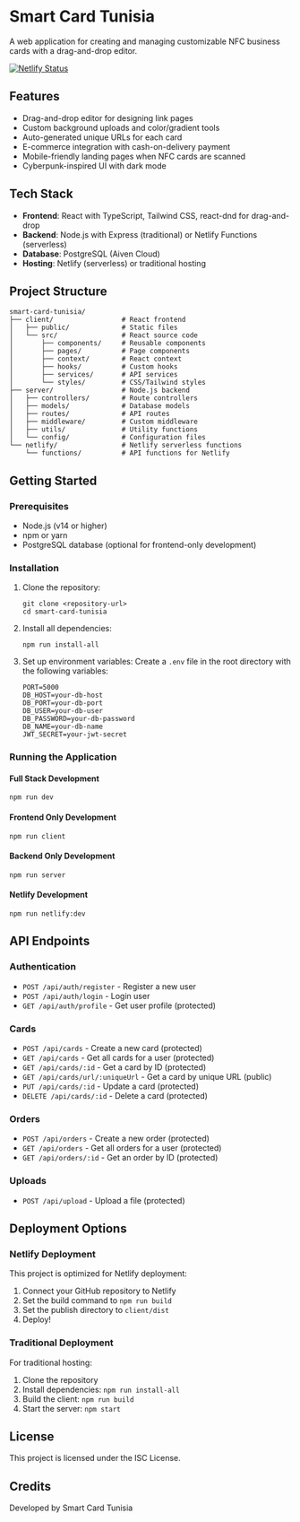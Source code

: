 # Smart Card Tunisia

A web application for creating and managing customizable NFC business cards with a drag-and-drop editor.

[![Netlify Status](https://api.netlify.com/api/v1/badges/your-netlify-app-id/deploy-status)](https://app.netlify.com/sites/your-netlify-app-name/deploys)

## Features

- Drag-and-drop editor for designing link pages
- Custom background uploads and color/gradient tools
- Auto-generated unique URLs for each card
- E-commerce integration with cash-on-delivery payment
- Mobile-friendly landing pages when NFC cards are scanned
- Cyberpunk-inspired UI with dark mode

## Tech Stack

- **Frontend**: React with TypeScript, Tailwind CSS, react-dnd for drag-and-drop
- **Backend**: Node.js with Express (traditional) or Netlify Functions (serverless)
- **Database**: PostgreSQL (Aiven Cloud)
- **Hosting**: Netlify (serverless) or traditional hosting

## Project Structure

```
smart-card-tunisia/
├── client/                 # React frontend
│   ├── public/             # Static files
│   └── src/                # React source code
│       ├── components/     # Reusable components
│       ├── pages/          # Page components
│       ├── context/        # React context
│       ├── hooks/          # Custom hooks
│       ├── services/       # API services
│       └── styles/         # CSS/Tailwind styles
├── server/                 # Node.js backend
│   ├── controllers/        # Route controllers
│   ├── models/             # Database models
│   ├── routes/             # API routes
│   ├── middleware/         # Custom middleware
│   ├── utils/              # Utility functions
│   └── config/             # Configuration files
└── netlify/                # Netlify serverless functions
    └── functions/          # API functions for Netlify
```

## Getting Started

### Prerequisites

- Node.js (v14 or higher)
- npm or yarn
- PostgreSQL database (optional for frontend-only development)

### Installation

1. Clone the repository:
   ```
   git clone <repository-url>
   cd smart-card-tunisia
   ```

2. Install all dependencies:
   ```
   npm run install-all
   ```

3. Set up environment variables:
   Create a `.env` file in the root directory with the following variables:
   ```
   PORT=5000
   DB_HOST=your-db-host
   DB_PORT=your-db-port
   DB_USER=your-db-user
   DB_PASSWORD=your-db-password
   DB_NAME=your-db-name
   JWT_SECRET=your-jwt-secret
   ```

### Running the Application

#### Full Stack Development
```
npm run dev
```

#### Frontend Only Development
```
npm run client
```

#### Backend Only Development
```
npm run server
```

#### Netlify Development
```
npm run netlify:dev
```

## API Endpoints

### Authentication
- `POST /api/auth/register` - Register a new user
- `POST /api/auth/login` - Login user
- `GET /api/auth/profile` - Get user profile (protected)

### Cards
- `POST /api/cards` - Create a new card (protected)
- `GET /api/cards` - Get all cards for a user (protected)
- `GET /api/cards/:id` - Get a card by ID (protected)
- `GET /api/cards/url/:uniqueUrl` - Get a card by unique URL (public)
- `PUT /api/cards/:id` - Update a card (protected)
- `DELETE /api/cards/:id` - Delete a card (protected)

### Orders
- `POST /api/orders` - Create a new order (protected)
- `GET /api/orders` - Get all orders for a user (protected)
- `GET /api/orders/:id` - Get an order by ID (protected)

### Uploads
- `POST /api/upload` - Upload a file (protected)

## Deployment Options

### Netlify Deployment

This project is optimized for Netlify deployment:

1. Connect your GitHub repository to Netlify
2. Set the build command to `npm run build`
3. Set the publish directory to `client/dist`
4. Deploy!

### Traditional Deployment

For traditional hosting:

1. Clone the repository
2. Install dependencies: `npm run install-all`
3. Build the client: `npm run build`
4. Start the server: `npm start`

## License

This project is licensed under the ISC License.

## Credits

Developed by Smart Card Tunisia
